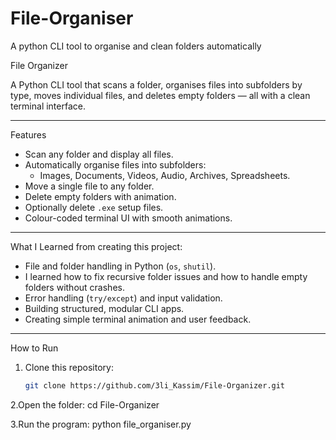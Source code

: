 # File-Organiser
A python CLI tool to organise and clean folders automatically

 File Organizer

A Python CLI tool that scans a folder, organises files into subfolders by type, moves individual files, and deletes empty folders — all with a clean terminal interface.

---

 Features
- Scan any folder and display all files.
- Automatically organise files into subfolders:
  - Images, Documents, Videos, Audio, Archives, Spreadsheets.
- Move a single file to any folder.
- Delete empty folders with animation.
- Optionally delete `.exe` setup files.
- Colour-coded terminal UI with smooth animations.

---

 What I Learned from creating this project:
- File and folder handling in Python (`os`, `shutil`).
- I learned how to fix recursive folder issues and how to handle empty folders without crashes.
- Error handling (`try/except`) and input validation.
- Building structured, modular CLI apps.
- Creating simple terminal animation and user feedback.

---

 How to Run
1. Clone this repository:
   ```bash
   git clone https://github.com/3li_Kassim/File-Organizer.git

2.Open the folder:
cd File-Organizer


3.Run the program:
python file_organiser.py


 

